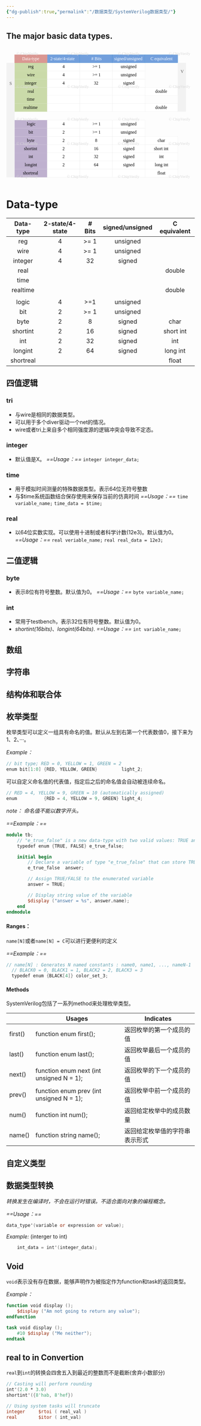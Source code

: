```yaml
---
{"dg-publish":true,"permalink":"/数据类型/SystemVerilog数据类型/"}
---
```



## The major basic data types.
<?xml version="1.0" encoding="UTF-8" standalone="no"?><!DOCTYPE svg PUBLIC "-//W3C//DTD SVG 1.1//EN" "http://www.w3.org/Graphics/SVG/1.1/DTD/svg11.dtd"><!-- Generated by Microsoft Visio, SVG Export systemverilog-datatypes.svg Page-1 --><svg xmlns="http://www.w3.org/2000/svg" xmlns:xlink="http://www.w3.org/1999/xlink" xmlns:ev="http://www.w3.org/2001/xml-events"xmlns:v="http://schemas.microsoft.com/visio/2003/SVGExtensions/" width="6.62198in" height="4.77551in"viewBox="0 0 476.782 343.837" xml:space="preserve" color-interpolation-filters="sRGB" class="st13"><v:documentProperties v:langID="1033" v:viewMarkup="false"><v:userDefs><v:ud v:nameU="msvConvertTheme"/></v:userDefs></v:documentProperties><style type="text/css"><![CDATA[.st1 {fill:#cadaa9;stroke:none;stroke-linecap:round;stroke-linejoin:round;stroke-width:0.72}.st2 {fill:#000000;font-family:Calibri;font-size:0.916672em}.st3 {fill:#bfb1cf;stroke:none;stroke-linecap:round;stroke-linejoin:round;stroke-width:0.72}.st4 {fill:#ffffff;stroke:#d9d9d9;stroke-linecap:round;stroke-linejoin:round;stroke-width:0.24}.st5 {fill:#729fdc;stroke:#0070c0;stroke-linecap:round;stroke-linejoin:round;stroke-width:0.24}.st6 {fill:#ffffff;font-family:Calibri;font-size:0.916672em}.st7 {fill:#f2f2f2;stroke:none;stroke-linecap:round;stroke-linejoin:round;stroke-width:0.72}.st8 {fill:#595959;font-family:Calibri;font-size:0.916672em}.st9 {font-size:1em}.st10 {fill:#da9792;stroke:#cd736b;stroke-linecap:round;stroke-linejoin:round;stroke-width:0.24}.st11 {fill:none;stroke:none;stroke-linecap:round;stroke-linejoin:round;stroke-width:0.72}.st12 {fill:#d8d8d8;font-family:Calibri;font-size:0.833336em}.st13 {fill:none;fill-rule:evenodd;font-size:12px;overflow:visible;stroke-linecap:square;stroke-miterlimit:3}]]></style><g v:mID="0" v:index="1" v:groupContext="foregroundPage"><title>Page-1</title><v:pageProperties v:drawingScale="1" v:pageScale="1" v:drawingUnits="19" v:shadowOffsetX="9" v:shadowOffsetY="-9"/><g id="group747-1" transform="translate(0.36,-0.36)" v:mID="747" v:groupContext="group"><title>Sheet.747</title><g id="group527-2" transform="translate(-9.59233E-014,-14.659)" v:mID="527" v:groupContext="group"><title>Sheet.527</title><g id="shape528-3" v:mID="528" v:groupContext="shape" transform="translate(20.6465,-268.405)"><title>Sheet.528</title><desc>reg</desc><v:textBlock v:margins="rect(4,4,4,4)"/><v:textRect cx="41.293" cy="333.514" width="82.59" height="20.6465"/><rect x="0" y="323.19" width="82.586" height="20.6465" class="st1"/><text x="34.05" y="336.81" class="st2" v:langID="1033"><v:paragraph v:horizAlign="1"/><v:tabList/>reg</text></g><g id="shape529-6" v:mID="529" v:groupContext="shape" transform="translate(20.6465,-247.758)"><title>Sheet.529</title><desc>wire</desc><v:textBlock v:margins="rect(4,4,4,4)"/><v:textRect cx="41.293" cy="333.514" width="82.59" height="20.6465"/><rect x="0" y="323.19" width="82.586" height="20.6465" class="st1"/><text x="31.45" y="336.81" class="st2" v:langID="1033"><v:paragraph v:horizAlign="1"/><v:tabList/>wire</text></g><g id="shape530-9" v:mID="530" v:groupContext="shape" transform="translate(20.6465,-227.112)"><title>Sheet.530</title><desc>integer</desc><v:textBlock v:margins="rect(4,4,4,4)"/><v:textRect cx="41.293" cy="333.514" width="82.59" height="20.6465"/><rect x="0" y="323.19" width="82.586" height="20.6465" class="st1"/><text x="25.32" y="336.81" class="st2" v:langID="1033"><v:paragraph v:horizAlign="1"/><v:tabList/>integer</text></g><g id="shape531-12" v:mID="531" v:groupContext="shape" transform="translate(20.6465,-206.465)"><title>Sheet.531</title><desc>real</desc><v:textBlock v:margins="rect(4,4,4,4)"/><v:textRect cx="41.293" cy="333.514" width="82.59" height="20.6465"/><rect x="0" y="323.19" width="82.586" height="20.6465" class="st1"/><text x="32.74" y="336.81" class="st2" v:langID="1033"><v:paragraph v:horizAlign="1"/><v:tabList/>real</text></g><g id="shape532-15" v:mID="532" v:groupContext="shape" transform="translate(20.6465,-186.302)"><title>Sheet.532</title><desc>time</desc><v:textBlock v:margins="rect(4,4,4,4)"/><v:textRect cx="41.293" cy="333.514" width="82.59" height="20.6465"/><rect x="0" y="323.19" width="82.586" height="20.6465" class="st1"/><text x="31.06" y="336.81" class="st2" v:langID="1033"><v:paragraph v:horizAlign="1"/><v:tabList/>time</text></g><g id="shape533-18" v:mID="533" v:groupContext="shape" transform="translate(20.6465,-165.656)"><title>Sheet.533</title><desc>realtime</desc><v:textBlock v:margins="rect(4,4,4,4)"/><v:textRect cx="41.293" cy="333.514" width="82.59" height="20.6465"/><rect x="0" y="323.19" width="82.586" height="20.6465" class="st1"/><text x="22.51" y="336.81" class="st2" v:langID="1033"><v:paragraph v:horizAlign="1"/><v:tabList/>realtime</text></g><g id="shape534-21" v:mID="534" v:groupContext="shape" transform="translate(20.6465,-103.233)"><title>Sheet.534</title><desc>bit</desc><v:textBlock v:margins="rect(4,4,4,4)"/><v:textRect cx="41.293" cy="333.514" width="82.59" height="20.6465"/><rect x="0" y="323.19" width="82.586" height="20.6465" class="st3"/><text x="35.3" y="336.81" class="st2" v:langID="1033"><v:paragraph v:horizAlign="1"/><v:tabList/>bit</text></g><g id="shape535-24" v:mID="535" v:groupContext="shape" transform="translate(20.6465,-82.586)"><title>Sheet.535</title><desc>byte</desc><v:textBlock v:margins="rect(4,4,4,4)"/><v:textRect cx="41.293" cy="333.514" width="82.59" height="20.6465"/><rect x="0" y="323.19" width="82.586" height="20.6465" class="st3"/><text x="31.33" y="336.81" class="st2" v:langID="1033"><v:paragraph v:horizAlign="1"/><v:tabList/>byte</text></g><g id="shape536-27" v:mID="536" v:groupContext="shape" transform="translate(103.233,-268.405)"><title>Sheet.536</title><desc>4</desc><v:textBlock v:margins="rect(4,4,4,4)"/><v:textRect cx="41.293" cy="333.514" width="82.59" height="20.6465"/><rect x="0" y="323.19" width="82.586" height="20.6465" class="st4"/><text x="38.51" y="336.81" class="st2" v:langID="1033"><v:paragraph v:horizAlign="1"/><v:tabList/>4</text></g><g id="shape537-30" v:mID="537" v:groupContext="shape" transform="translate(185.819,-268.405)"><title>Sheet.537</title><desc>&#62;= 1</desc><v:textBlock v:margins="rect(4,4,4,4)"/><v:textRect cx="41.293" cy="333.514" width="82.59" height="20.6465"/><rect x="0" y="323.19" width="82.586" height="20.6465" class="st4"/><text x="31.78" y="336.81" class="st2" v:langID="1033"><v:paragraph v:horizAlign="1"/><v:tabList/>&#62;= 1</text></g><g id="shape538-33" v:mID="538" v:groupContext="shape" transform="translate(268.405,-268.405)"><title>Sheet.538</title><desc>unsigned</desc><v:textBlock v:margins="rect(4,4,4,4)"/><v:textRect cx="41.293" cy="333.514" width="82.59" height="20.6465"/><rect x="0" y="323.19" width="82.586" height="20.6465" class="st4"/><text x="21" y="336.81" class="st2" v:langID="1033"><v:paragraph v:horizAlign="1"/><v:tabList/>unsigned</text></g><g id="shape539-36" v:mID="539" v:groupContext="shape" transform="translate(103.233,-247.758)"><title>Sheet.539</title><desc>4</desc><v:textBlock v:margins="rect(4,4,4,4)"/><v:textRect cx="41.293" cy="333.514" width="82.59" height="20.6465"/><rect x="0" y="323.19" width="82.586" height="20.6465" class="st4"/><text x="38.51" y="336.81" class="st2" v:langID="1033"><v:paragraph v:horizAlign="1"/><v:tabList/>4</text></g><g id="shape540-39" v:mID="540" v:groupContext="shape" transform="translate(185.819,-247.758)"><title>Sheet.540</title><desc>&#62;= 1</desc><v:textBlock v:margins="rect(4,4,4,4)"/><v:textRect cx="41.293" cy="333.514" width="82.59" height="20.6465"/><rect x="0" y="323.19" width="82.586" height="20.6465" class="st4"/><text x="31.78" y="336.81" class="st2" v:langID="1033"><v:paragraph v:horizAlign="1"/><v:tabList/>&#62;= 1</text></g><g id="shape541-42" v:mID="541" v:groupContext="shape" transform="translate(268.405,-247.758)"><title>Sheet.541</title><desc>unsigned</desc><v:textBlock v:margins="rect(4,4,4,4)"/><v:textRect cx="41.293" cy="333.514" width="82.59" height="20.6465"/><rect x="0" y="323.19" width="82.586" height="20.6465" class="st4"/><text x="21" y="336.81" class="st2" v:langID="1033"><v:paragraph v:horizAlign="1"/><v:tabList/>unsigned</text></g><g id="shape542-45" v:mID="542" v:groupContext="shape" transform="translate(103.233,-227.112)"><title>Sheet.542</title><desc>4</desc><v:textBlock v:margins="rect(4,4,4,4)"/><v:textRect cx="41.293" cy="333.514" width="82.59" height="20.6465"/><rect x="0" y="323.19" width="82.586" height="20.6465" class="st4"/><text x="38.51" y="336.81" class="st2" v:langID="1033"><v:paragraph v:horizAlign="1"/><v:tabList/>4</text></g><g id="shape543-48" v:mID="543" v:groupContext="shape" transform="translate(185.819,-227.112)"><title>Sheet.543</title><desc>32</desc><v:textBlock v:margins="rect(4,4,4,4)"/><v:textRect cx="41.293" cy="333.514" width="82.59" height="20.6465"/><rect x="0" y="323.19" width="82.586" height="20.6465" class="st4"/><text x="35.72" y="336.81" class="st2" v:langID="1033"><v:paragraph v:horizAlign="1"/><v:tabList/>32</text></g><g id="shape544-51" v:mID="544" v:groupContext="shape" transform="translate(268.405,-227.112)"><title>Sheet.544</title><desc>signed</desc><v:textBlock v:margins="rect(4,4,4,4)"/><v:textRect cx="41.293" cy="333.514" width="82.59" height="20.6465"/><rect x="0" y="323.19" width="82.586" height="20.6465" class="st4"/><text x="26.77" y="336.81" class="st2" v:langID="1033"><v:paragraph v:horizAlign="1"/><v:tabList/>signed</text></g><g id="shape545-54" v:mID="545" v:groupContext="shape" transform="translate(103.233,-206.465)"><title>Sheet.545</title><rect x="0" y="323.19" width="82.586" height="20.6465" class="st4"/></g><g id="shape546-56" v:mID="546" v:groupContext="shape" transform="translate(185.819,-206.465)"><title>Sheet.546</title><rect x="0" y="323.19" width="82.586" height="20.6465" class="st4"/></g><g id="shape547-58" v:mID="547" v:groupContext="shape" transform="translate(268.405,-206.465)"><title>Sheet.547</title><rect x="0" y="323.19" width="82.586" height="20.6465" class="st4"/></g><g id="shape548-60" v:mID="548" v:groupContext="shape" transform="translate(103.233,-186.302)"><title>Sheet.548</title><rect x="0" y="323.19" width="82.586" height="20.6465" class="st4"/></g><g id="shape549-62" v:mID="549" v:groupContext="shape" transform="translate(185.819,-186.302)"><title>Sheet.549</title><rect x="0" y="323.19" width="82.586" height="20.6465" class="st4"/></g><g id="shape550-64" v:mID="550" v:groupContext="shape" transform="translate(268.405,-186.302)"><title>Sheet.550</title><rect x="0" y="323.19" width="82.586" height="20.6465" class="st4"/></g><g id="shape551-66" v:mID="551" v:groupContext="shape" transform="translate(103.233,-165.656)"><title>Sheet.551</title><rect x="0" y="323.19" width="82.586" height="20.6465" class="st4"/></g><g id="shape552-68" v:mID="552" v:groupContext="shape" transform="translate(185.819,-165.656)"><title>Sheet.552</title><rect x="0" y="323.19" width="82.586" height="20.6465" class="st4"/></g><g id="shape553-70" v:mID="553" v:groupContext="shape" transform="translate(268.405,-165.656)"><title>Sheet.553</title><rect x="0" y="323.19" width="82.586" height="20.6465" class="st4"/></g><g id="shape554-72" v:mID="554" v:groupContext="shape" transform="translate(103.233,-103.233)"><title>Sheet.554</title><desc>2</desc><v:textBlock v:margins="rect(4,4,4,4)"/><v:textRect cx="41.293" cy="333.514" width="82.59" height="20.6465"/><rect x="0" y="323.19" width="82.586" height="20.6465" class="st4"/><text x="38.51" y="336.81" class="st2" v:langID="1033"><v:paragraph v:horizAlign="1"/><v:tabList/>2</text></g><g id="shape555-75" v:mID="555" v:groupContext="shape" transform="translate(185.819,-103.233)"><title>Sheet.555</title><desc>&#62;= 1</desc><v:textBlock v:margins="rect(4,4,4,4)"/><v:textRect cx="41.293" cy="333.514" width="82.59" height="20.6465"/><rect x="0" y="323.19" width="82.586" height="20.6465" class="st4"/><text x="31.78" y="336.81" class="st2" v:langID="1033"><v:paragraph v:horizAlign="1"/><v:tabList/>&#62;= 1</text></g><g id="shape556-78" v:mID="556" v:groupContext="shape" transform="translate(268.405,-103.233)"><title>Sheet.556</title><desc>unsigned</desc><v:textBlock v:margins="rect(4,4,4,4)"/><v:textRect cx="41.293" cy="333.514" width="82.59" height="20.6465"/><rect x="0" y="323.19" width="82.586" height="20.6465" class="st4"/><text x="21" y="336.81" class="st2" v:langID="1033"><v:paragraph v:horizAlign="1"/><v:tabList/>unsigned</text></g><g id="shape557-81" v:mID="557" v:groupContext="shape" transform="translate(103.233,-82.586)"><title>Sheet.557</title><desc>2</desc><v:textBlock v:margins="rect(4,4,4,4)"/><v:textRect cx="41.293" cy="333.514" width="82.59" height="20.6465"/><rect x="0" y="323.19" width="82.586" height="20.6465" class="st4"/><text x="38.51" y="336.81" class="st2" v:langID="1033"><v:paragraph v:horizAlign="1"/><v:tabList/>2</text></g><g id="shape558-84" v:mID="558" v:groupContext="shape" transform="translate(185.819,-82.586)"><title>Sheet.558</title><desc>8</desc><v:textBlock v:margins="rect(4,4,4,4)"/><v:textRect cx="41.293" cy="333.514" width="82.59" height="20.6465"/><rect x="0" y="323.19" width="82.586" height="20.6465" class="st4"/><text x="38.51" y="336.81" class="st2" v:langID="1033"><v:paragraph v:horizAlign="1"/><v:tabList/>8</text></g><g id="shape559-87" v:mID="559" v:groupContext="shape" transform="translate(268.405,-82.586)"><title>Sheet.559</title><desc>signed</desc><v:textBlock v:margins="rect(4,4,4,4)"/><v:textRect cx="41.293" cy="333.514" width="82.59" height="20.6465"/><rect x="0" y="323.19" width="82.586" height="20.6465" class="st4"/><text x="26.77" y="336.81" class="st2" v:langID="1033"><v:paragraph v:horizAlign="1"/><v:tabList/>signed</text></g><g id="shape560-90" v:mID="560" v:groupContext="shape" transform="translate(20.6465,-61.9395)"><title>Sheet.560</title><desc>shortint</desc><v:textBlock v:margins="rect(4,4,4,4)"/><v:textRect cx="41.293" cy="333.514" width="82.59" height="20.6465"/><rect x="0" y="323.19" width="82.586" height="20.6465" class="st3"/><text x="23.6" y="336.81" class="st2" v:langID="1033"><v:paragraph v:horizAlign="1"/><v:tabList/>shortint</text></g><g id="shape561-93" v:mID="561" v:groupContext="shape" transform="translate(103.233,-61.9395)"><title>Sheet.561</title><desc>2</desc><v:textBlock v:margins="rect(4,4,4,4)"/><v:textRect cx="41.293" cy="333.514" width="82.59" height="20.6465"/><rect x="0" y="323.19" width="82.586" height="20.6465" class="st4"/><text x="38.51" y="336.81" class="st2" v:langID="1033"><v:paragraph v:horizAlign="1"/><v:tabList/>2</text></g><g id="shape562-96" v:mID="562" v:groupContext="shape" transform="translate(185.819,-61.9395)"><title>Sheet.562</title><desc>16</desc><v:textBlock v:margins="rect(4,4,4,4)"/><v:textRect cx="41.293" cy="333.514" width="82.59" height="20.6465"/><rect x="0" y="323.19" width="82.586" height="20.6465" class="st4"/><text x="35.72" y="336.81" class="st2" v:langID="1033"><v:paragraph v:horizAlign="1"/><v:tabList/>16</text></g><g id="shape563-99" v:mID="563" v:groupContext="shape" transform="translate(268.405,-61.9395)"><title>Sheet.563</title><desc>signed</desc><v:textBlock v:margins="rect(4,4,4,4)"/><v:textRect cx="41.293" cy="333.514" width="82.59" height="20.6465"/><rect x="0" y="323.19" width="82.586" height="20.6465" class="st4"/><text x="26.77" y="336.81" class="st2" v:langID="1033"><v:paragraph v:horizAlign="1"/><v:tabList/>signed</text></g><g id="shape564-102" v:mID="564" v:groupContext="shape" transform="translate(20.6465,-41.293)"><title>Sheet.564</title><desc>int</desc><v:textBlock v:margins="rect(4,4,4,4)"/><v:textRect cx="41.293" cy="333.514" width="82.59" height="20.6465"/><rect x="0" y="323.19" width="82.586" height="20.6465" class="st3"/><text x="35.3" y="336.81" class="st2" v:langID="1033"><v:paragraph v:horizAlign="1"/><v:tabList/>int</text></g><g id="shape565-105" v:mID="565" v:groupContext="shape" transform="translate(103.233,-41.293)"><title>Sheet.565</title><desc>2</desc><v:textBlock v:margins="rect(4,4,4,4)"/><v:textRect cx="41.293" cy="333.514" width="82.59" height="20.6465"/><rect x="0" y="323.19" width="82.586" height="20.6465" class="st4"/><text x="38.51" y="336.81" class="st2" v:langID="1033"><v:paragraph v:horizAlign="1"/><v:tabList/>2</text></g><g id="shape566-108" v:mID="566" v:groupContext="shape" transform="translate(185.819,-41.293)"><title>Sheet.566</title><desc>32</desc><v:textBlock v:margins="rect(4,4,4,4)"/><v:textRect cx="41.293" cy="333.514" width="82.59" height="20.6465"/><rect x="0" y="323.19" width="82.586" height="20.6465" class="st4"/><text x="35.72" y="336.81" class="st2" v:langID="1033"><v:paragraph v:horizAlign="1"/><v:tabList/>32</text></g><g id="shape567-111" v:mID="567" v:groupContext="shape" transform="translate(268.405,-41.293)"><title>Sheet.567</title><desc>signed</desc><v:textBlock v:margins="rect(4,4,4,4)"/><v:textRect cx="41.293" cy="333.514" width="82.59" height="20.6465"/><rect x="0" y="323.19" width="82.586" height="20.6465" class="st4"/><text x="26.77" y="336.81" class="st2" v:langID="1033"><v:paragraph v:horizAlign="1"/><v:tabList/>signed</text></g><g id="shape568-114" v:mID="568" v:groupContext="shape" transform="translate(20.6465,-20.6465)"><title>Sheet.568</title><desc>longint</desc><v:textBlock v:margins="rect(4,4,4,4)"/><v:textRect cx="41.293" cy="333.514" width="82.59" height="20.6465"/><rect x="0" y="323.19" width="82.586" height="20.6465" class="st3"/><text x="25.66" y="336.81" class="st2" v:langID="1033"><v:paragraph v:horizAlign="1"/><v:tabList/>longint</text></g><g id="shape569-117" v:mID="569" v:groupContext="shape" transform="translate(103.233,-20.6465)"><title>Sheet.569</title><desc>2</desc><v:textBlock v:margins="rect(4,4,4,4)"/><v:textRect cx="41.293" cy="333.514" width="82.59" height="20.6465"/><rect x="0" y="323.19" width="82.586" height="20.6465" class="st4"/><text x="38.51" y="336.81" class="st2" v:langID="1033"><v:paragraph v:horizAlign="1"/><v:tabList/>2</text></g><g id="shape570-120" v:mID="570" v:groupContext="shape" transform="translate(185.819,-20.6465)"><title>Sheet.570</title><desc>64</desc><v:textBlock v:margins="rect(4,4,4,4)"/><v:textRect cx="41.293" cy="333.514" width="82.59" height="20.6465"/><rect x="0" y="323.19" width="82.586" height="20.6465" class="st4"/><text x="35.72" y="336.81" class="st2" v:langID="1033"><v:paragraph v:horizAlign="1"/><v:tabList/>64</text></g><g id="shape571-123" v:mID="571" v:groupContext="shape" transform="translate(268.405,-20.6465)"><title>Sheet.571</title><desc>signed</desc><v:textBlock v:margins="rect(4,4,4,4)"/><v:textRect cx="41.293" cy="333.514" width="82.59" height="20.6465"/><rect x="0" y="323.19" width="82.586" height="20.6465" class="st4"/><text x="26.77" y="336.81" class="st2" v:langID="1033"><v:paragraph v:horizAlign="1"/><v:tabList/>signed</text></g><g id="shape572-126" v:mID="572" v:groupContext="shape" transform="translate(20.6465,0)"><title>Sheet.572</title><desc>shortreal</desc><v:textBlock v:margins="rect(4,4,4,4)"/><v:textRect cx="41.293" cy="333.514" width="82.59" height="20.6465"/><rect x="0" y="323.19" width="82.586" height="20.6465" class="st3"/><text x="21.04" y="336.81" class="st2" v:langID="1033"><v:paragraph v:horizAlign="1"/><v:tabList/>shortreal</text></g><g id="shape573-129" v:mID="573" v:groupContext="shape" transform="translate(103.233,0)"><title>Sheet.573</title><rect x="0" y="323.19" width="82.586" height="20.6465" class="st4"/></g><g id="shape574-131" v:mID="574" v:groupContext="shape" transform="translate(185.819,0)"><title>Sheet.574</title><rect x="0" y="323.19" width="82.586" height="20.6465" class="st4"/></g><g id="shape575-133" v:mID="575" v:groupContext="shape" transform="translate(268.405,0)"><title>Sheet.575</title><rect x="0" y="323.19" width="82.586" height="20.6465" class="st4"/></g><g id="shape576-135" v:mID="576" v:groupContext="shape" transform="translate(350.991,-206.465)"><title>Sheet.576</title><desc>double</desc><v:textBlock v:margins="rect(4,4,4,4)"/><v:textRect cx="41.293" cy="333.514" width="82.59" height="20.6465"/><rect x="0" y="323.19" width="82.586" height="20.6465" class="st4"/><text x="25.72" y="336.81" class="st2" v:langID="1033"><v:paragraph v:horizAlign="1"/><v:tabList/>double</text></g><g id="shape577-138" v:mID="577" v:groupContext="shape" transform="translate(350.991,0)"><title>Sheet.577</title><desc>float</desc><v:textBlock v:margins="rect(4,4,4,4)"/><v:textRect cx="41.293" cy="333.514" width="82.59" height="20.6465"/><rect x="0" y="323.19" width="82.586" height="20.6465" class="st4"/><text x="30.98" y="336.81" class="st2" v:langID="1033"><v:paragraph v:horizAlign="1"/><v:tabList/>float</text></g><g id="shape578-141" v:mID="578" v:groupContext="shape" transform="translate(350.991,-165.656)"><title>Sheet.578</title><desc>double</desc><v:textBlock v:margins="rect(4,4,4,4)"/><v:textRect cx="41.293" cy="333.514" width="82.59" height="20.6465"/><rect x="0" y="323.19" width="82.586" height="20.6465" class="st4"/><text x="25.72" y="336.81" class="st2" v:langID="1033"><v:paragraph v:horizAlign="1"/><v:tabList/>double</text></g><g id="shape579-144" v:mID="579" v:groupContext="shape" transform="translate(350.991,-61.9395)"><title>Sheet.579</title><desc>short int</desc><v:textBlock v:margins="rect(4,4,4,4)"/><v:textRect cx="41.293" cy="333.514" width="82.59" height="20.6465"/><rect x="0" y="323.19" width="82.586" height="20.6465" class="st4"/><text x="22.35" y="336.81" class="st2" v:langID="1033"><v:paragraph v:horizAlign="1"/><v:tabList/>short int</text></g><g id="shape580-147" v:mID="580" v:groupContext="shape" transform="translate(350.991,-41.293)"><title>Sheet.580</title><desc>int</desc><v:textBlock v:margins="rect(4,4,4,4)"/><v:textRect cx="41.293" cy="333.514" width="82.59" height="20.6465"/><rect x="0" y="323.19" width="82.586" height="20.6465" class="st4"/><text x="35.3" y="336.81" class="st2" v:langID="1033"><v:paragraph v:horizAlign="1"/><v:tabList/>int</text></g><g id="shape581-150" v:mID="581" v:groupContext="shape" transform="translate(350.991,-20.6465)"><title>Sheet.581</title><desc>long int</desc><v:textBlock v:margins="rect(4,4,4,4)"/><v:textRect cx="41.293" cy="333.514" width="82.59" height="20.6465"/><rect x="0" y="323.19" width="82.586" height="20.6465" class="st4"/><text x="24.41" y="336.81" class="st2" v:langID="1033"><v:paragraph v:horizAlign="1"/><v:tabList/>long int</text></g><g id="shape582-153" v:mID="582" v:groupContext="shape" transform="translate(20.6465,-123.879)"><title>Sheet.582</title><desc>logic</desc><v:textBlock v:margins="rect(4,4,4,4)"/><v:textRect cx="41.293" cy="333.514" width="82.59" height="20.6465"/><rect x="0" y="323.19" width="82.586" height="20.6465" class="st3"/><text x="30.95" y="336.81" class="st2" v:langID="1033"><v:paragraph v:horizAlign="1"/><v:tabList/>logic</text></g><g id="shape583-156" v:mID="583" v:groupContext="shape" transform="translate(103.233,-123.879)"><title>Sheet.583</title><desc>4</desc><v:textBlock v:margins="rect(4,4,4,4)"/><v:textRect cx="41.293" cy="333.514" width="82.59" height="20.6465"/><rect x="0" y="323.19" width="82.586" height="20.6465" class="st4"/><text x="38.51" y="336.81" class="st2" v:langID="1033"><v:paragraph v:horizAlign="1"/><v:tabList/>4</text></g><g id="shape584-159" v:mID="584" v:groupContext="shape" transform="translate(185.819,-123.879)"><title>Sheet.584</title><desc>&#62;= 1</desc><v:textBlock v:margins="rect(4,4,4,4)"/><v:textRect cx="41.293" cy="333.514" width="82.59" height="20.6465"/><rect x="0" y="323.19" width="82.586" height="20.6465" class="st4"/><text x="31.78" y="336.81" class="st2" v:langID="1033"><v:paragraph v:horizAlign="1"/><v:tabList/>&#62;= 1</text></g><g id="shape585-162" v:mID="585" v:groupContext="shape" transform="translate(268.405,-123.879)"><title>Sheet.585</title><desc>unsigned</desc><v:textBlock v:margins="rect(4,4,4,4)"/><v:textRect cx="41.293" cy="333.514" width="82.59" height="20.6465"/><rect x="0" y="323.19" width="82.586" height="20.6465" class="st4"/><text x="21" y="336.81" class="st2" v:langID="1033"><v:paragraph v:horizAlign="1"/><v:tabList/>unsigned</text></g><g id="shape586-165" v:mID="586" v:groupContext="shape" transform="translate(103.233,-289.051)"><title>Sheet.586</title><desc>2-state/4-state</desc><v:textBlock v:margins="rect(4,4,4,4)"/><v:textRect cx="41.293" cy="333.514" width="82.59" height="20.6465"/><rect x="0" y="323.19" width="82.586" height="20.6465" class="st5"/><text x="7.81" y="336.81" class="st6" v:langID="1033"><v:paragraph v:horizAlign="1"/><v:tabList/>2-state/4-state</text></g><g id="shape587-168" v:mID="587" v:groupContext="shape" transform="translate(185.819,-289.051)"><title>Sheet.587</title><desc># Bits</desc><v:textBlock v:margins="rect(4,4,4,4)"/><v:textRect cx="41.293" cy="333.514" width="82.59" height="20.6465"/><rect x="0" y="323.19" width="82.586" height="20.6465" class="st5"/><text x="29.06" y="336.81" class="st6" v:langID="1033"><v:paragraph v:horizAlign="1"/><v:tabList/># Bits</text></g><g id="shape588-171" v:mID="588" v:groupContext="shape" transform="translate(268.405,-289.051)"><title>Sheet.588</title><desc>signed/unsigned</desc><v:textBlock v:margins="rect(4,4,4,4)"/><v:textRect cx="41.293" cy="333.514" width="82.59" height="20.6465"/><rect x="0" y="323.19" width="82.586" height="20.6465" class="st5"/><text x="4.35" y="336.81" class="st6" v:langID="1033"><v:paragraph v:horizAlign="1"/><v:tabList/>signed/unsigned</text></g><g id="shape589-174" v:mID="589" v:groupContext="shape" transform="translate(350.991,-289.051)"><title>Sheet.589</title><desc>C equivalent</desc><v:textBlock v:margins="rect(4,4,4,4)"/><v:textRect cx="41.293" cy="333.514" width="82.59" height="20.6465"/><rect x="0" y="323.19" width="82.586" height="20.6465" class="st5"/><text x="13.49" y="336.81" class="st6" v:langID="1033"><v:paragraph v:horizAlign="1"/><v:tabList/>C equivalent</text></g><g id="shape590-177" v:mID="590" v:groupContext="shape" transform="translate(433.577,-165.817)"><title>Sheet.590</title><desc>V E R I L O G</desc><v:textBlock v:margins="rect(4,4,4,4)"/><v:textRect cx="10.3233" cy="282.22" width="20.65" height="123.234"/><rect x="0" y="220.603" width="20.6465" height="123.234" class="st7"/><text x="7.2" y="245.92" class="st8" v:langID="1033"><v:paragraph v:horizAlign="1"/><v:tabList/>V<v:newlineChar/><tspanx="7.64" dy="1.2em" class="st9">E<v:newlineChar/></tspan><tspan x="7.34" dy="1.2em" class="st9">R<v:newlineChar/></tspan><tspanx="8.94" dy="1.2em" class="st9">I<v:newlineChar/></tspan><tspan x="8.01" dy="1.2em" class="st9">L<v:newlineChar/></tspan><tspanx="6.68" dy="1.2em" class="st9">O<v:newlineChar/></tspan><tspan x="6.85" dy="1.2em" class="st9">G</tspan></text></g><g id="shape591-186" v:mID="591" v:groupContext="shape"><title>Sheet.591</title><desc>S Y S T E M V E R I L O G</desc><v:textBlock v:margins="rect(4,4,4,4)"/><v:textRect cx="10.3233" cy="199.311" width="20.65" height="289.051"/><rect x="0" y="54.7857" width="20.6465" height="289.051" class="st7"/><text x="7.8" y="110.21" class="st8" v:langID="1033"><v:paragraph v:horizAlign="1"/><v:tabList/>S<v:newlineChar/><tspanx="7.64" dy="1.2em" class="st9">Y<v:newlineChar/></tspan><tspan x="7.8" dy="1.2em" class="st9">S<v:newlineChar/></tspan><tspanx="7.64" dy="1.2em" class="st9">T<v:newlineChar/></tspan><tspan x="7.64" dy="1.2em" class="st9">E<v:newlineChar/></tspan><tspanx="5.62" dy="1.2em" class="st9">M<v:newlineChar/><v:newlineChar/><v:newlineChar/></tspan><tspanx="7.2" dy="3.6em" class="st9">V<v:newlineChar/></tspan><tspan x="7.64" dy="1.2em" class="st9">E<v:newlineChar/></tspan><tspanx="7.34" dy="1.2em" class="st9">R<v:newlineChar/></tspan><tspan x="8.94" dy="1.2em" class="st9">I<v:newlineChar/></tspan><tspanx="8.01" dy="1.2em" class="st9">L<v:newlineChar/></tspan><tspan x="6.68" dy="1.2em" class="st9">O<v:newlineChar/></tspan><tspanx="6.85" dy="1.2em" class="st9">G</tspan></text></g><g id="shape592-201" v:mID="592" v:groupContext="shape" transform="translate(350.991,-82.586)"><title>Sheet.592</title><desc>char</desc><v:textBlock v:margins="rect(4,4,4,4)"/><v:textRect cx="41.293" cy="333.514" width="82.59" height="20.6465"/><rect x="0" y="323.19" width="82.586" height="20.6465" class="st4"/><text x="31.53" y="336.81" class="st2" v:langID="1033"><v:paragraph v:horizAlign="1"/><v:tabList/>char</text></g><g id="shape593-204" v:mID="593" v:groupContext="shape" transform="translate(20.6465,-289.051)"><title>Sheet.593</title><desc>Data-type</desc><v:textBlock v:margins="rect(4,4,4,4)"/><v:textRect cx="41.293" cy="333.514" width="82.59" height="20.6465"/><rect x="0" y="323.19" width="82.586" height="20.6465" class="st10"/><text x="19.16" y="336.81" class="st6" v:langID="1033"><v:paragraph v:horizAlign="1"/><v:tabList/>Data-type</text></g></g><g id="group715-207" transform="translate(12.8352,-309.698)" v:mID="715" v:groupContext="group"><title>Sheet.715</title><g id="shape716-208" v:mID="716" v:groupContext="shape"><title>Sheet.716</title><desc>© ChipVerify</desc><v:textBlock v:margins="rect(4,4,4,4)"/><v:textRect cx="39.042" cy="327.127" width="78.09" height="33.4192"/><rect x="0" y="310.418" width="78.0839" height="33.4192" class="st11"/><text x="12.67" y="330.13" class="st12" v:langID="1033"><v:paragraph v:horizAlign="1"/><v:tabList/>© ChipVerify</text></g><g id="shape717-211" v:mID="717" v:groupContext="shape" transform="translate(128.381,0)"><title>Sheet.717</title><desc>© ChipVerify</desc><v:textBlock v:margins="rect(4,4,4,4)"/><v:textRect cx="39.042" cy="327.127" width="78.09" height="33.4192"/><rect x="0" y="310.418" width="78.0839" height="33.4192" class="st11"/><text x="12.67" y="330.13" class="st12" v:langID="1033"><v:paragraph v:horizAlign="1"/><v:tabList/>© ChipVerify</text></g><g id="shape718-214" v:mID="718" v:groupContext="shape" transform="translate(256.762,0)"><title>Sheet.718</title><desc>© ChipVerify</desc><v:textBlock v:margins="rect(4,4,4,4)"/><v:textRect cx="39.042" cy="327.127" width="78.09" height="33.4192"/><rect x="0" y="310.418" width="78.0839" height="33.4192" class="st11"/><text x="12.67" y="330.13" class="st12" v:langID="1033"><v:paragraph v:horizAlign="1"/><v:tabList/>© ChipVerify</text></g><g id="shape719-217" v:mID="719" v:groupContext="shape" transform="translate(385.143,0)"><title>Sheet.719</title><desc>© ChipVerify</desc><v:textBlock v:margins="rect(4,4,4,4)"/><v:textRect cx="39.042" cy="327.127" width="78.09" height="33.4192"/><rect x="0" y="310.418" width="78.0839" height="33.4192" class="st11"/><text x="12.67" y="330.13" class="st12" v:langID="1033"><v:paragraph v:horizAlign="1"/><v:tabList/>© ChipVerify</text></g></g><g id="group720-220" transform="translate(12.8352,-227.112)" v:mID="720" v:groupContext="group"><title>Sheet.720</title><g id="shape721-221" v:mID="721" v:groupContext="shape"><title>Sheet.721</title><desc>© ChipVerify</desc><v:textBlock v:margins="rect(4,4,4,4)"/><v:textRect cx="39.042" cy="327.127" width="78.09" height="33.4192"/><rect x="0" y="310.418" width="78.0839" height="33.4192" class="st11"/><text x="12.67" y="330.13" class="st12" v:langID="1033"><v:paragraph v:horizAlign="1"/><v:tabList/>© ChipVerify</text></g><g id="shape722-224" v:mID="722" v:groupContext="shape" transform="translate(128.381,0)"><title>Sheet.722</title><desc>© ChipVerify</desc><v:textBlock v:margins="rect(4,4,4,4)"/><v:textRect cx="39.042" cy="327.127" width="78.09" height="33.4192"/><rect x="0" y="310.418" width="78.0839" height="33.4192" class="st11"/><text x="12.67" y="330.13" class="st12" v:langID="1033"><v:paragraph v:horizAlign="1"/><v:tabList/>© ChipVerify</text></g><g id="shape723-227" v:mID="723" v:groupContext="shape" transform="translate(256.762,0)"><title>Sheet.723</title><desc>© ChipVerify</desc><v:textBlock v:margins="rect(4,4,4,4)"/><v:textRect cx="39.042" cy="327.127" width="78.09" height="33.4192"/><rect x="0" y="310.418" width="78.0839" height="33.4192" class="st11"/><text x="12.67" y="330.13" class="st12" v:langID="1033"><v:paragraph v:horizAlign="1"/><v:tabList/>© ChipVerify</text></g><g id="shape724-230" v:mID="724" v:groupContext="shape" transform="translate(385.143,0)"><title>Sheet.724</title><desc>© ChipVerify</desc><v:textBlock v:margins="rect(4,4,4,4)"/><v:textRect cx="39.042" cy="327.127" width="78.09" height="33.4192"/><rect x="0" y="310.418" width="78.0839" height="33.4192" class="st11"/><text x="12.67" y="330.13" class="st12" v:langID="1033"><v:paragraph v:horizAlign="1"/><v:tabList/>© ChipVerify</text></g></g><g id="group725-233" transform="translate(12.8352,-144.526)" v:mID="725" v:groupContext="group"><title>Sheet.725</title><g id="shape726-234" v:mID="726" v:groupContext="shape"><title>Sheet.726</title><desc>© ChipVerify</desc><v:textBlock v:margins="rect(4,4,4,4)"/><v:textRect cx="39.042" cy="327.127" width="78.09" height="33.4192"/><rect x="0" y="310.418" width="78.0839" height="33.4192" class="st11"/><text x="12.67" y="330.13" class="st12" v:langID="1033"><v:paragraph v:horizAlign="1"/><v:tabList/>© ChipVerify</text></g><g id="shape727-237" v:mID="727" v:groupContext="shape" transform="translate(128.381,0)"><title>Sheet.727</title><desc>© ChipVerify</desc><v:textBlock v:margins="rect(4,4,4,4)"/><v:textRect cx="39.042" cy="327.127" width="78.09" height="33.4192"/><rect x="0" y="310.418" width="78.0839" height="33.4192" class="st11"/><text x="12.67" y="330.13" class="st12" v:langID="1033"><v:paragraph v:horizAlign="1"/><v:tabList/>© ChipVerify</text></g><g id="shape728-240" v:mID="728" v:groupContext="shape" transform="translate(256.762,0)"><title>Sheet.728</title><desc>© ChipVerify</desc><v:textBlock v:margins="rect(4,4,4,4)"/><v:textRect cx="39.042" cy="327.127" width="78.09" height="33.4192"/><rect x="0" y="310.418" width="78.0839" height="33.4192" class="st11"/><text x="12.67" y="330.13" class="st12" v:langID="1033"><v:paragraph v:horizAlign="1"/><v:tabList/>© ChipVerify</text></g><g id="shape729-243" v:mID="729" v:groupContext="shape" transform="translate(385.143,0)"><title>Sheet.729</title><desc>© ChipVerify</desc><v:textBlock v:margins="rect(4,4,4,4)"/><v:textRect cx="39.042" cy="327.127" width="78.09" height="33.4192"/><rect x="0" y="310.418" width="78.0839" height="33.4192" class="st11"/><text x="12.67" y="330.13" class="st12" v:langID="1033"><v:paragraph v:horizAlign="1"/><v:tabList/>© ChipVerify</text></g></g><g id="group731-246" transform="translate(12.1757,-82.586)" v:mID="731" v:groupContext="group"><title>Sheet.731</title><g id="shape732-247" v:mID="732" v:groupContext="shape"><title>Sheet.732</title><desc>© ChipVerify</desc><v:textBlock v:margins="rect(4,4,4,4)"/><v:textRect cx="39.042" cy="327.127" width="78.09" height="33.4192"/><rect x="0" y="310.418" width="78.0839" height="33.4192" class="st11"/><text x="12.67" y="330.13" class="st12" v:langID="1033"><v:paragraph v:horizAlign="1"/><v:tabList/>© ChipVerify</text></g><g id="shape733-250" v:mID="733" v:groupContext="shape" transform="translate(128.381,0)"><title>Sheet.733</title><desc>© ChipVerify</desc><v:textBlock v:margins="rect(4,4,4,4)"/><v:textRect cx="39.042" cy="327.127" width="78.09" height="33.4192"/><rect x="0" y="310.418" width="78.0839" height="33.4192" class="st11"/><text x="12.67" y="330.13" class="st12" v:langID="1033"><v:paragraph v:horizAlign="1"/><v:tabList/>© ChipVerify</text></g><g id="shape734-253" v:mID="734" v:groupContext="shape" transform="translate(256.762,0)"><title>Sheet.734</title><desc>© ChipVerify</desc><v:textBlock v:margins="rect(4,4,4,4)"/><v:textRect cx="39.042" cy="327.127" width="78.09" height="33.4192"/><rect x="0" y="310.418" width="78.0839" height="33.4192" class="st11"/><text x="12.67" y="330.13" class="st12" v:langID="1033"><v:paragraph v:horizAlign="1"/><v:tabList/>© ChipVerify</text></g><g id="shape735-256" v:mID="735" v:groupContext="shape" transform="translate(385.143,0)"><title>Sheet.735</title><desc>© ChipVerify</desc><v:textBlock v:margins="rect(4,4,4,4)"/><v:textRect cx="39.042" cy="327.127" width="78.09" height="33.4192"/><rect x="0" y="310.418" width="78.0839" height="33.4192" class="st11"/><text x="12.67" y="330.13" class="st12" v:langID="1033"><v:paragraph v:horizAlign="1"/><v:tabList/>© ChipVerify</text></g></g><g id="group736-259" transform="translate(12.1757,0)" v:mID="736" v:groupContext="group"><title>Sheet.736</title><g id="shape737-260" v:mID="737" v:groupContext="shape"><title>Sheet.737</title><desc>© ChipVerify</desc><v:textBlock v:margins="rect(4,4,4,4)"/><v:textRect cx="39.042" cy="327.127" width="78.09" height="33.4192"/><rect x="0" y="310.418" width="78.0839" height="33.4192" class="st11"/><text x="12.67" y="330.13" class="st12" v:langID="1033"><v:paragraph v:horizAlign="1"/><v:tabList/>© ChipVerify</text></g><g id="shape738-263" v:mID="738" v:groupContext="shape" transform="translate(128.381,0)"><title>Sheet.738</title><desc>© ChipVerify</desc><v:textBlock v:margins="rect(4,4,4,4)"/><v:textRect cx="39.042" cy="327.127" width="78.09" height="33.4192"/><rect x="0" y="310.418" width="78.0839" height="33.4192" class="st11"/><text x="12.67" y="330.13" class="st12" v:langID="1033"><v:paragraph v:horizAlign="1"/><v:tabList/>© ChipVerify</text></g><g id="shape739-266" v:mID="739" v:groupContext="shape" transform="translate(256.762,0)"><title>Sheet.739</title><desc>© ChipVerify</desc><v:textBlock v:margins="rect(4,4,4,4)"/><v:textRect cx="39.042" cy="327.127" width="78.09" height="33.4192"/><rect x="0" y="310.418" width="78.0839" height="33.4192" class="st11"/><text x="12.67" y="330.13" class="st12" v:langID="1033"><v:paragraph v:horizAlign="1"/><v:tabList/>© ChipVerify</text></g><g id="shape740-269" v:mID="740" v:groupContext="shape" transform="translate(385.143,0)"><title>Sheet.740</title><desc>© ChipVerify</desc><v:textBlock v:margins="rect(4,4,4,4)"/><v:textRect cx="39.042" cy="327.127" width="78.09" height="33.4192"/><rect x="0" y="310.418" width="78.0839" height="33.4192" class="st11"/><text x="12.67" y="330.13" class="st12" v:langID="1033"><v:paragraph v:horizAlign="1"/><v:tabList/>© ChipVerify</text></g></g></g></g></svg>
# Data-type
| Data-type | 2-state/4-state | # Bits | signed/unsigned | C equivalent |
| :-------: | :-------------: | :----: | :-------------: | :----------: |
|    reg    |        4        |  >= 1  |    unsigned     |              |
|   wire    |        4        |  >= 1  |    unsigned     |              |
|  integer  |        4        |   32   |     signed      |              |
|   real    |                 |        |                 |    double    |
|   time    |                 |        |                 |              |
| realtime  |                 |        |                 |    double    |
|           |                 |        |                 |              |
|   logic   |        4        |  >=1   |    unsigned     |              |
|    bit    |        2        |  >= 1  |    unsigned     |              |
|   byte    |        2        |   8    |     signed      |     char     |
| shortint  |        2        |   16   |     signed      |  short int   |
|    int    |        2        |   32   |     signed      |     int      |
|  longint  |        2        |   64   |     signed      |   long int   |
| shortreal |                 |        |                 |    float     |

## 四值逻辑
### tri
- 与wire是相同的数据类型。
- 可以用于多个diver驱动一个net的情况。
- wire或者tri上来自多个相同强度源的逻辑冲突会导致不定态。
### integer
- 默认值是X。
 *==Usage：==* 
	`integer integer_data;`
### time
- 用于模拟时间测量的特殊数据类型。表示64位无符号整数
- 与$time系统函数结合保存使用来保存当前的仿真时间
 *==Usage：==* 
	`time variable_name;`
	`time_data = $time;`
### real
- 以64位实数实现。可以使用十进制或者科学计数(12e3)。默认值为0。
 *==Usage：==* 
	`real veriable_name;`
	`real real_data = 12e3;`

## 二值逻辑
### byte
- 表示8位有符号整数。默认值为0。
*==Usage：==*
`byte variable_name;`
### int
- 常用于testbench，表示32位有符号整数。默认值为0。
- *shortint(16bits)*、*longint(64bits)*.
*==Usage：==*
`int variable_name;`

## 数组

## 字符串

## 结构体和联合体

## 枚举类型

枚举类型可以定义一组具有命名的值。默认从左到右第一个代表数值0，接下来为1、2、···。

*Example：*
```verilog
// bit type; RED = 0, YELLOW = 1, GREEN = 2
enum bit[1:0] {RED, YELLOW, GREEN}         light_2;         
```

可以自定义命名值的代表值，指定后之后的命名值会自动被连续命名。
```verilog
// RED = 4, YELLOW = 9, GREEN = 10 (automatically assigned)
enum          {RED = 4, YELLOW = 9, GREEN} light_4;         
```

*note： 命名值不能以数字开头。*

*==Example：==*
```verilog
module tb;
	// "e_true_false" is a new data-type with two valid values: TRUE and FALSE
	typedef enum {TRUE, FALSE} e_true_false;

	initial begin
		// Declare a variable of type "e_true_false" that can store TRUE or FALSE
		e_true_false  answer;

		// Assign TRUE/FALSE to the enumerated variable
		answer = TRUE;

		// Display string value of the variable
		$display ("answer = %s", answer.name);
	end
endmodule
```

#### Ranges：

`name[N]`或者`name[N] = C`可以进行更便利的定义

*==Example：==*
```verilog
// name[N] : Generates N named constants : name0, name1, ..., nameN-1
  // BLACK0 = 0, BLACK1 = 1, BLACK2 = 2, BLACK3 = 3
  typedef enum {BLACK[4]} color_set_3;
```
#### Methods

SystemVerilog包括了一系列method来处理枚举类型。

|         | Usages                                   | Indicates       |
| ------- | ---------------------------------------- | --------------- |
| first() | function enum first();                   | 返回枚举的第一个成员的值    |
| last()  | function enum last();                    | 返回枚举最后一个成员的值    |
| next()  | function enum next (int unsigned N = 1); | 返回枚举的下一个成员的值    |
| prev()  | function enum prev (int unsigned N = 1); | 返回枚举中前一个成员的值    |
| num()   | function int num();                      | 返回给定枚举中的成员数量    |
| name()  | function string name();                  | 返回给定枚举值的字符串表示形式 |

## 自定义类型



## 数据类型转换

*转换发生在编译时，不会在运行时错误。不适合面向对象的编程概念。*

*==Usage：==*
````verilog
data_type'(variable or expression or value);
````
*Example:* (interger to int) 
````verilog
	int_data = int'(integer_data);
````
## Void

 `void`表示没有存在数据，能够声明作为被指定作为function和task的返回类型。
 
*Example：*
````verilog
function void display ();
	$display ("Am not going to return any value");
endfunction

task void display ();
	#10 $display ("Me neither");
endtask
````

## real to in Convertion

`real`到`int`的转换会四舍五入到最近的整数而不是截断(舍弃小数部分)

```verilog
// Casting will perform rounding
int'(2.0 * 3.0)
shortint'({8'hab, 8'hef})

// Using system tasks will truncate
integer  	$rtoi ( real_val )
real 		$itor ( int_val)
```
